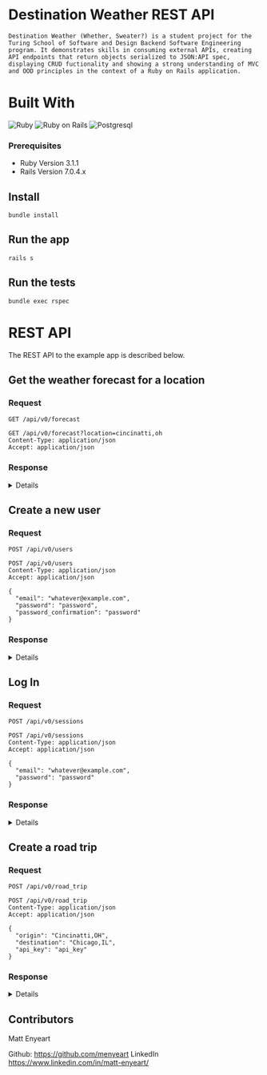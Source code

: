 # Destination Weather REST API

    Destination Weather (Whether, Sweater?) is a student project for the Turing School of Software and Design Backend Software Engineering program. It demonstrates skills in consuming external APIs, creating API endpoints that return objects serialized to JSON:API spec, displaying CRUD fuctionality and showing a strong understanding of MVC and OOD principles in the context of a Ruby on Rails application.

# Built With

  ![Ruby](https://img.shields.io/badge/Ruby-CC342D?style=for-the-badge&logo=ruby&logoColor=white) 
  ![Ruby on Rails](https://img.shields.io/badge/Ruby_on_Rails-CC0000?style=for-the-badge&logo=ruby-on-rails&logoColor=white) 
  ![Postgresql](https://img.shields.io/badge/PostgreSQL-316192?style=for-the-badge&logo=postgresql&logoColor=white)

### Prerequisites

  - Ruby Version 3.1.1
  - Rails Version 7.0.4.x

## Install
    
    bundle install

## Run the app

    rails s

## Run the tests

    bundle exec rspec

# REST API

  The REST API to the example app is described below.

## Get the weather forecast for a location

### Request

`GET /api/v0/forecast`

    GET /api/v0/forecast?location=cincinatti,oh
    Content-Type: application/json
    Accept: application/json

### Response

<details>
  <pre>
    <code>
    {
    "data": {
        "id": null,
        "type": "forecast",
        "attributes": {
            "current_weather": {
                "last_updated": "2023-04-24 17:00",
                "temperature": 48.9,
                "feels_like": 45.1,
                "humidity": 39,
                "uvi": 4.0,
                "visibility": 9.0,
                "condition": "Partly cloudy",
                "icon": "//cdn.weatherapi.com/weather/64x64/day/116.png"
            },
            "daily_weather": [
                {
                    "date": "2023-04-24",
                    "sunrise": "06:49 AM",
                    "sunset": "08:23 PM",
                    "max_temp": 53.4,
                    "min_temp": 31.6,
                    "condition": "Sunny",
                    "icon": "//cdn.weatherapi.com/weather/64x64/day/113.png"
                },
                {
                    "date": "2023-04-25",
                    "sunrise": "06:47 AM",
                    "sunset": "08:24 PM",
                    "max_temp": 59.5,
                    "min_temp": 33.1,
                    "condition": "Partly cloudy",
                    "icon": "//cdn.weatherapi.com/weather/64x64/day/116.png"
                },
                {
                    "date": "2023-04-26",
                    "sunrise": "06:46 AM",
                    "sunset": "08:25 PM",
                    "max_temp": 60.1,
                    "min_temp": 42.4,
                    "condition": "Partly cloudy",
                    "icon": "//cdn.weatherapi.com/weather/64x64/day/116.png"
                },
                {
                    "date": "2023-04-27",
                    "sunrise": "06:45 AM",
                    "sunset": "08:26 PM",
                    "max_temp": 54.0,
                    "min_temp": 39.7,
                    "condition": "Moderate rain",
                    "icon": "//cdn.weatherapi.com/weather/64x64/day/302.png"
                },
                {
                    "date": "2023-04-28",
                    "sunrise": "06:43 AM",
                    "sunset": "08:27 PM",
                    "max_temp": 59.5,
                    "min_temp": 45.5,
                    "condition": "Patchy rain possible",
                    "icon": "//cdn.weatherapi.com/weather/64x64/day/176.png"
                }
            ],
            "hourly_weather": [
                {
                    "time": "2023-04-24 00:00",
                    "temperature": 35.4,
                    "conditions": "Partly cloudy",
                    "icon": "//cdn.weatherapi.com/weather/64x64/night/116.png"
                },
                {
                    "time": "2023-04-24 01:00",
                    "temperature": 34.9,
                    "conditions": "Partly cloudy",
                    "icon": "//cdn.weatherapi.com/weather/64x64/night/116.png"
                },
                {
                    "time": "2023-04-24 02:00",
                    "temperature": 34.2,
                    "conditions": "Clear",
                    "icon": "//cdn.weatherapi.com/weather/64x64/night/113.png"
                },
                {
                    "time": "2023-04-24 03:00",
                    "temperature": 33.4,
                    "conditions": "Partly cloudy",
                    "icon": "//cdn.weatherapi.com/weather/64x64/night/116.png"
                },
                {
                    "time": "2023-04-24 04:00",
                    "temperature": 33.3,
                    "conditions": "Clear",
                    "icon": "//cdn.weatherapi.com/weather/64x64/night/113.png"
                },
                {
                    "time": "2023-04-24 05:00",
                    "temperature": 32.9,
                    "conditions": "Clear",
                    "icon": "//cdn.weatherapi.com/weather/64x64/night/113.png"
                },
                {
                    "time": "2023-04-24 06:00",
                    "temperature": 32.0,
                    "conditions": "Clear",
                    "icon": "//cdn.weatherapi.com/weather/64x64/night/113.png"
                },
                {
                    "time": "2023-04-24 07:00",
                    "temperature": 31.6,
                    "conditions": "Sunny",
                    "icon": "//cdn.weatherapi.com/weather/64x64/day/113.png"
                },
                {
                    "time": "2023-04-24 08:00",
                    "temperature": 35.1,
                    "conditions": "Sunny",
                    "icon": "//cdn.weatherapi.com/weather/64x64/day/113.png"
                },
                {
                    "time": "2023-04-24 09:00",
                    "temperature": 39.0,
                    "conditions": "Sunny",
                    "icon": "//cdn.weatherapi.com/weather/64x64/day/113.png"
                },
                {
                    "time": "2023-04-24 10:00",
                    "temperature": 42.1,
                    "conditions": "Sunny",
                    "icon": "//cdn.weatherapi.com/weather/64x64/day/113.png"
                },
                {
                    "time": "2023-04-24 11:00",
                    "temperature": 44.6,
                    "conditions": "Sunny",
                    "icon": "//cdn.weatherapi.com/weather/64x64/day/113.png"
                },
                {
                    "time": "2023-04-24 12:00",
                    "temperature": 47.1,
                    "conditions": "Partly cloudy",
                    "icon": "//cdn.weatherapi.com/weather/64x64/day/116.png"
                },
                {
                    "time": "2023-04-24 13:00",
                    "temperature": 49.3,
                    "conditions": "Partly cloudy",
                    "icon": "//cdn.weatherapi.com/weather/64x64/day/116.png"
                },
                {
                    "time": "2023-04-24 14:00",
                    "temperature": 50.9,
                    "conditions": "Partly cloudy",
                    "icon": "//cdn.weatherapi.com/weather/64x64/day/116.png"
                },
                {
                    "time": "2023-04-24 15:00",
                    "temperature": 53.4,
                    "conditions": "Partly cloudy",
                    "icon": "//cdn.weatherapi.com/weather/64x64/day/116.png"
                },
                {
                    "time": "2023-04-24 16:00",
                    "temperature": 53.1,
                    "conditions": "Partly cloudy",
                    "icon": "//cdn.weatherapi.com/weather/64x64/day/116.png"
                },
                {
                    "time": "2023-04-24 17:00",
                    "temperature": 53.1,
                    "conditions": "Partly cloudy",
                    "icon": "//cdn.weatherapi.com/weather/64x64/day/116.png"
                },
                {
                    "time": "2023-04-24 18:00",
                    "temperature": 50.9,
                    "conditions": "Partly cloudy",
                    "icon": "//cdn.weatherapi.com/weather/64x64/day/116.png"
                },
                {
                    "time": "2023-04-24 19:00",
                    "temperature": 50.2,
                    "conditions": "Partly cloudy",
                    "icon": "//cdn.weatherapi.com/weather/64x64/day/116.png"
                },
                {
                    "time": "2023-04-24 20:00",
                    "temperature": 43.9,
                    "conditions": "Partly cloudy",
                    "icon": "//cdn.weatherapi.com/weather/64x64/day/116.png"
                },
                {
                    "time": "2023-04-24 21:00",
                    "temperature": 40.1,
                    "conditions": "Clear",
                    "icon": "//cdn.weatherapi.com/weather/64x64/night/113.png"
                },
                {
                    "time": "2023-04-24 22:00",
                    "temperature": 38.8,
                    "conditions": "Clear",
                    "icon": "//cdn.weatherapi.com/weather/64x64/night/113.png"
                },
                {
                    "time": "2023-04-24 23:00",
                    "temperature": 37.9,
                    "conditions": "Clear",
                    "icon": "//cdn.weatherapi.com/weather/64x64/night/113.png"
                }
            ]
        }
      }
    }
        </code>
  </pre>
</details>

## Create a new user

### Request

`POST /api/v0/users`

    POST /api/v0/users
    Content-Type: application/json
    Accept: application/json

    {
      "email": "whatever@example.com",
      "password": "password",
      "password_confirmation": "password"
    }

### Response
<details>
  <pre>
    <code>
    {
        "data": {
            "id": "1",
            "type": "user",
            "attributes": {
                "email": "whatever@example.com",
                "api_key": "apikey"
            }
        }
    }
      </code>
  </pre>
</details>

## Log In 

### Request

`POST /api/v0/sessions`

    POST /api/v0/sessions
    Content-Type: application/json
    Accept: application/json

    {
      "email": "whatever@example.com",
      "password": "password"
    }

### Response

<details>
  <pre>
    <code>
    {
    "data": {
        "id": "1",
        "type": "user",
        "attributes": {
            "email": "whatever@example.com",
            "api_key": "apikey"
        }
      }
    }
      </code>
  </pre>
</details>  

## Create a road trip

### Request

`POST /api/v0/road_trip`

    POST /api/v0/road_trip
    Content-Type: application/json
    Accept: application/json

    {
      "origin": "Cincinatti,OH",
      "destination": "Chicago,IL",
      "api_key": "api_key"
    }

### Response

<details>
  <pre>
    <code>
    {
    "data": {
        "id": null,
        "type": "road_trip",
        "attributes": {
            "start_city": "Cincinatti,OH",
            "end_city": "Chicago,IL",
            "travel_time": "04:41:30",
            "weather_at_eta": {
                "datetime": "2023-04-24 20:00",
                "temperature": 43.2,
                "condition": "Cloudy"
            }
        }
      }
    }
      </code>
  </pre>
</details>  


## Contributors

Matt Enyeart

Github: https://github.com/menyeart
LinkedIn https://www.linkedin.com/in/matt-enyeart/